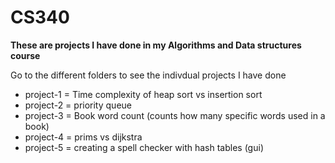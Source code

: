 # CS340
**These are projects I have done in my Algorithms and Data structures course**

Go to the different folders to see the indivdual projects I have done

- project-1 = Time complexity of heap sort vs insertion sort
- project-2 = priority queue
- project-3 = Book word count (counts how many specific words used in a book)
- project-4 = prims vs dijkstra
- project-5 = creating a spell checker with hash tables (gui)